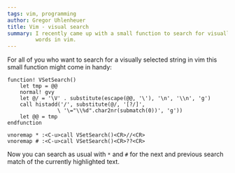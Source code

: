 ```yaml
---
tags: vim, programming
author: Gregor Uhlenheuer
title: Vim - visual search
summary: I recently came up with a small function to search for visually selected
         words in vim.
---
```

For all of you who want to search for a visually selected string in vim this
small function might come in handy:

~~~ {.Vim}
function! VSetSearch()
    let tmp = @@
    normal! gvy
    let @/ = '\V' . substitute(escape(@@, '\'), '\n', '\\n', 'g')
    call histadd('/', substitute(@/, '[?/]',
                \ '\="\\%d".char2nr(submatch(0))', 'g'))
    let @@ = tmp
endfunction

vnoremap * :<C-u>call VSetSearch()<CR>//<CR>
vnoremap # :<C-u>call VSetSearch()<CR>??<CR>
~~~

Now you can search as usual with `*` and `#` for the next and previous
search match of the currently highlighted text.
